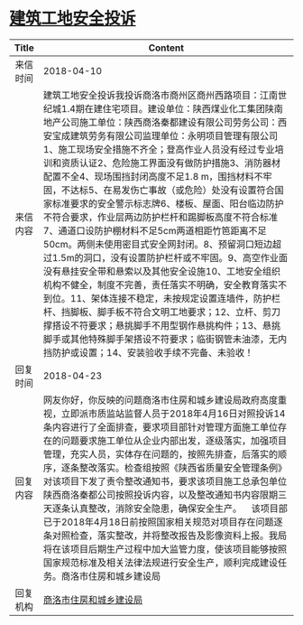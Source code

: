 # <a href="http://www.shangluo.gov.cn/zmhd/ldxxxx.jsp?urltype=leadermail.LeaderMailContentUrl&wbtreeid=1112&leadermailid=4642">建筑工地安全投诉</a>
|Title|Content|
|:---:|---|
|来信时间|2018-04-10|
|来信内容|建筑工地安全投诉我投诉商洛市商州区商州西路项目：江南世纪城1.4期在建住宅项目。建设单位：陕西煤业化工集团陕南地产公司施工单位：陕西商洛秦都建设有限公司劳务公司：西安宝成建筑劳务有限公司监理单位：永明项目管理有限公司1、施工现场安全措施不齐全；登高作业人员没有经过专业培训和资质认证2、危险施工界面没有做防护措施3、消防器材配置不全4、现场围挡封闭高度不足1.8 m，围挡材料不牢固，不达标5、在易发伤亡事故（或危险）处没有设置符合国家标准要求的安全警示标志牌6、楼板、屋面、阳台临边防护不符合要求，作业层两边防护栏杆和踢脚板高度不符合标准7、通道口设防护棚材料不足5cm两道相距竹笆距离不足50cm。两侧未使用密目式安全网封闭。8、预留洞口短边超过1.5m的洞口，没有设置防护栏杆或不牢固。9、高空作业面没有悬挂安全带和悬索以及其他安全设施10、工地安全组织机构不健全，制度不完善，责任落实不明确，安全教育落实不到位。11、架体连接不稳定，未按规定设置连墙件，防护栏杆、挡脚板、脚手板不符合文明工地要求；12、立杆、剪刀撑搭设不符要求；悬挑脚手不用型钢作悬挑构件；13、悬挑脚手或其他特殊脚手架搭设不符要求；临街钢管未油漆，无内挡防护或设置；14、安装验收手续不完备、未验收！|
|回复时间|2018-04-23|
|回复内容|网友你好，你反映的问题商洛市住房和城乡建设局政府高度重视，立即派市质监站监督人员于2018年4月16日对照投诉14条内容进行了全面排查，要求项目部针对管理方面施工单位存在的问题要求施工单位从企业内部出发，逐级落实，加强项目管理，充实人员，实体存在问题的，按照先排查，后落实的顺序，逐条整改落实。检查组按照《陕西省质量安全管理条例》对该项目下发了责令整改通知书，要求该项目施工总承包单位陕西商洛秦都公司按照投诉内容，以及整改通知书内容限期三天逐条认真整改，消除安全隐患，确保安全生产。    该项目部已于2018年4月18日前按照国家相关规范对项目存在问题逐条对照检查，落实整改，并将整改报告及影像资料上报。我局将在该项目后期生产过程中加大监管力度，使该项目能够按照国家规范标准及相关法律法规进行安全生产，顺利完成建设任务。商洛市住房和城乡建设局|
|回复机构|<a href="../../categories/agencies/商洛市住房和城乡建设局.md">商洛市住房和城乡建设局</a>|